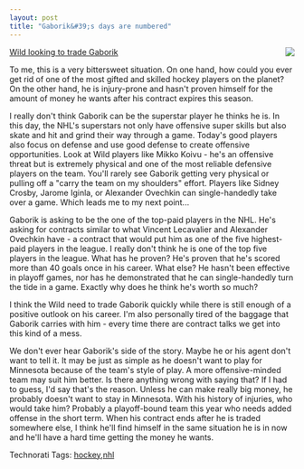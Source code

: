 ```yaml
---
layout: post
title: "Gaborik&#39;s days are numbered"
---
```


<p><img src="http://assets.espn.go.com/photo/2007/1119/nhl_g_gaborik2_300.jpg" align="right" /><a href="http://www.startribune.com/sports/wild/31446364.html" target="_blank">Wild looking to trade Gaborik</a></p>
  
<p>To me, this is a very bittersweet situation.  On one hand, how could you ever get rid of one of the most gifted and skilled hockey players on the planet?  On the other hand, he is injury-prone and hasn't proven himself for the amount of money he wants after his contract expires this season.  </p>
  
<p>I really don't think Gaborik can be the superstar player he thinks he is.  In this day, the NHL's superstars not only have offensive super skills but also skate and hit and grind their way through a game.  Today's good players also focus on defense and use good defense to create offensive opportunities.  Look at Wild players like Mikko Koivu - he's an offensive threat but is extremely physical and one of the most reliable defensive players on the team.  You'll rarely see Gaborik getting very physical or pulling off a "carry the team on my shoulders" effort.  Players like Sidney Crosby, Jarome Iginla, or Alexander Ovechkin can single-handedly take over a game.  Which leads me to my next point...</p>
  
<p>Gaborik is asking to be the one of the top-paid players in the NHL.  He's asking for contracts similar to what Vincent Lecavalier and Alexander Ovechkin have - a contract that would put him as one of the five highest-paid players in the league.  I really don't think he is one of the top five players in the league.  What has he proven?  He's proven that he's scored more than 40 goals once in his career.  What else?  He hasn't been effective in playoff games, nor has he demonstrated that he can single-handedly turn the tide in a game.  Exactly why does he think he's worth so much?</p>
  
<p>I think the Wild need to trade Gaborik quickly while there is still enough of a positive outlook on his career.  I'm also personally tired of the baggage that Gaborik carries with him - every time there are contract talks we get into this kind of a mess.  </p>
  
<p>We don't ever hear Gaborik's side of the story.  Maybe he or his agent don't want to tell it.  It may be just as simple as he doesn't want to play for Minnesota because of the team's style of play.  A more offensive-minded team may suit him better.  Is there anything wrong with saying that?  If I had to guess, I'd say that's the reason.  Unless he can make really big money, he probably doesn't want to stay in Minnesota.  With his history of injuries, who would take him?  Probably a playoff-bound team this year who needs added offense in the short term.  When his contract ends after he is traded somewhere else, I think he'll find himself in the same situation he is in now and he'll have a hard time getting the money he wants.</p>
  
<div class="tags" id="scid:0767317B-992E-4b12-91E0-4F059A8CECA8:76ddfee3-c224-480b-ad48-8f99773efb3b">Technorati Tags: <a href="http://technorati.com/tags/hockey" rel="tag">hockey</a>,<a href="http://technorati.com/tags/nhl" rel="tag">nhl</a></div> 
